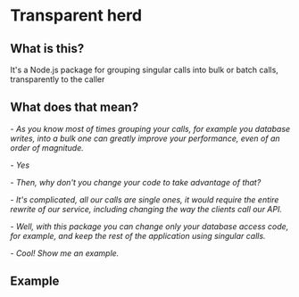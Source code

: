 # Transparent herd

## What is this?

It's a Node.js package for grouping singular calls into bulk or batch calls, transparently to the caller

## What does that mean?

\- _As you know most of times grouping your calls, for example you database writes, into a bulk one can greatly improve your performance, even of an order of magnitude._

\- _Yes_

\- _Then, why don't you change your code to take advantage of that?_

\- _It's complicated, all our calls are single ones, it would require the entire rewrite of our service, including changing the way the clients call our API._

\- _Well, with this package you can change only your database access code, for example, and keep the rest of the application using singular calls._

\- _Cool! Show me an example._

## Example
